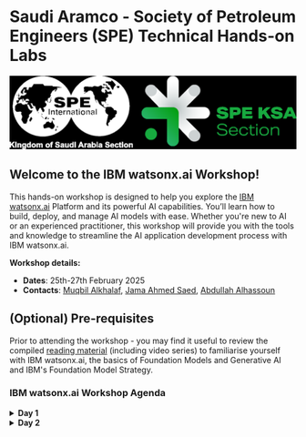 # Saudi Aramco - Society of Petroleum Engineers (SPE) Technical Hands-on Labs

![screenshot](./images/king-of-s-wt-logo2.png)

## Welcome to the IBM watsonx.ai Workshop!

This hands-on workshop is designed to help you explore the [IBM watsonx.ai](https://dataplatform.cloud.ibm.com/wx) Platform and its powerful AI capabilities. You’ll learn how to build, deploy, and manage AI models with ease. Whether you're new to AI or an experienced practitioner, this workshop will provide you with the tools and knowledge to streamline the AI application development process with IBM watsonx.ai.

**Workshop details:**
- **Dates**: 25th-27th February 2025
- **Contacts**: [Muqbil Alkhalaf](muqbil@ibm.com), [Jama Ahmed Saed](jama@ibm.com), [Abdullah Alhassoun](Abdullah.Alhassoun@ibm.com)

## (Optional) Pre-requisites
Prior to attending the workshop - you may find it useful to review the compiled [reading material](reading-material.md) (including video series) to familiarise yourself with IBM watsonx.ai, the basics of Foundation Models and Generative AI and IBM's Foundation Model Strategy.

### IBM watsonx.ai Workshop Agenda

<details>
<summary><b>Day 1</b></summary>

| Name                                                       | Lab / Tutorial | Description                                                                                                                                                                                                                           | Tasks                                                                                                                                                                                                                          | Duration   |
|------------------------------------------------------------|----------------|---------------------------------------------------------------------------------------------------------------------------------------------------------------------------------------------------------------------------------------|--------------------------------------------------------------------------------------------------------------------------------------------------------------------------------------------------------------------------------|------------|
| [**0. Setup watsonx.ai**](./self-guided-labs/lab-0-setup-watsonxai/README.md)   | *Tutorial*     | Following the instructions to log in to watsonx.ai and configure your development environment.                                                                                  | • Log in to watsonx.ai. <br> • Enable API key. <br> • Create a Project.                                                                                                                 | 30 mins |
| [**1. Explore Prompt Lab**](./self-guided-labs/lab-1-prompt-lab-intro/README.md)   | *Tutorial*     | Learn how to use the Prompt Lab in watsonx.ai. You'll explore multiple ways to prompt foundation models and experiment with different prompts, model parameters, and deployment options.                                                 | • Use Prompt Lab in Freeform mode. <br> • Use Prompt Lab in Structured mode. <br> • Experiment with sample prompts. <br> • Adjust model parameters and save your work.                                                            | 30 mins |
| [**2. Chat with Documents and Images**](./self-guided-labs/lab-2-chat-with-documents/README.md)   | *Tutorial*     | Learn to chat with documents and images using the Grounding with Documents feature in watsonx.ai. This lab will focus on adding documents and images for AI-driven interactions.                                                       | • Chat with uploaded documents. <br> • Chat with uploaded images. <br> • Use vision models to check image safety.                                                                                 | 30 mins |
| [**3. Prompt Engineering Challenge**](./self-guided-labs/lab-3-prompt-engineering/README.md)   | *Lab*          | Tackle a prompt engineering challenge where you will modify a given prompt to achieve specific objectives, such as sentiment analysis or extracting specific data.                                                                       | • Sentiment analysis on customer review. <br> • Emotion analysis in CSV format. <br> • Extract items purchased in JSON format. <br> • Combine multiple analyses in a single prompt. | 60 mins |

</details>

<details>
<summary><b>Day 2</b></summary>

| Name                                                       | Lab / Tutorial | Description                                                                                                                                                                                                                           | Tasks                                                                                                                                                                                                                          | Duration   |
|------------------------------------------------------------|----------------|---------------------------------------------------------------------------------------------------------------------------------------------------------------------------------------------------------------------------------------|--------------------------------------------------------------------------------------------------------------------------------------------------------------------------------------------------------------------------------|------------|
| [**4. Retrieval-Augmented Generation (RAG)**](./self-guided-labs/lab-4-rag/README.md)   | *Tutorial*     | Learn to implement the RAG pattern using the watsonx.ai Prompt Lab. You'll use Elasticsearch and embedding models to enhance text retrieval and generation tasks.                                                              | • Create an Elasticsearch index. <br> • Add a document to the index. <br> • Query and interact with the document. <br> • Deploy as an AI service with API key.                                                              | 60 mins |
| [**5. Intro to LangChain and watsonx.ai Python SDK**](./self-guided-labs/lab-5-langchain-intro/README.md)   | *Lab*          | Apply prompt engineering knowledge using the watsonx.ai Python SDK and LangChain to streamline interactions with the model. Explore best practices in developing AI-driven solutions.                                                        | • Use LangChain to simplify prompt interaction. <br> • Build personalized recommendations using the SDK.                                                                               | 30 mins |
| [**6. Intro to AutoRAG**](./self-guided-labs/lab-6-intro-to-autorag/README.md)   | *Lab*          | Learn to use AutoAI for building optimized RAG systems. The AutoRAG tool helps automate RAG pipeline creation and performance evaluation to find the best solution for your use case.                                                     | • Automatically build RAG pipeline experiments. <br> • Optimize metrics according to use case. <br> • Assess results and select the top-performing configuration.                | 30 mins |
| [**7. Time Series Analysis**](./self-guided-labs/lab-7-time-series-data/README.md)   | *Lab*          | Learn about the IBM watsonx.ai Timeseries Forecasting API and SDK and use the watsonx.ai Time Series Forecasting API to predict energy demand.                         | • Load and prepare the dataset. <br> • Select a Granite Timeseries Foundation Model from watsonx.ai. <br> • Forecasting using your model. | 30 mins  |
| [**8. Explore Agent Builder Lab**](./self-guided-labs/lab-8-agent-builder-lab/README.md)   | *Lab*          | Work with IBM watsonx.ai Agent Builder, low-code developer tools for building agentic services. Build and deploy AI Agents that can be used to make your applications more flexible and dynamic.                         | • IBM watsonx.ai Agent Builder. | 30 mins  |
| [**9. Use Case Discovery**](./self-guided-labs/lab-9-use-case-discovery/README.md)   | *Lab*          | Define a real-world AI use case in the oil and gas industry, leveraging all the tools learned (Prompt Engineering, RAG, and AutoRAG). Design a solution architecture, build an MVP, and evaluate its performance.                         | • Discover and define an oil and gas-related use case. <br> • Design solution architecture. <br> • Build the MVP using prompt engineering, RAG, and AutoRAG. <br> • Evaluate and present your solution. | 2-3 hours  |

</details>
